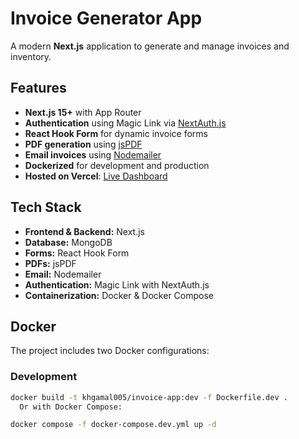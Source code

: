 # Invoice Generator App

A modern **Next.js** application to generate and manage invoices and inventory.

## Features

- **Next.js 15+** with App Router  
- **Authentication** using Magic Link via [NextAuth.js](https://next-auth.js.org/)  
- **React Hook Form** for dynamic invoice forms  
- **PDF generation** using [jsPDF](https://github.com/parallax/jsPDF)  
- **Email invoices** using [Nodemailer](https://nodemailer.com/)  
- **Dockerized** for development and production  
- **Hosted on Vercel**: [Live Dashboard](https://generate-invoice-5wof.vercel.app/dashboard)  



## Tech Stack

- **Frontend & Backend:** Next.js  
- **Database:** MongoDB  
- **Forms:** React Hook Form  
- **PDFs:** jsPDF  
- **Email:** Nodemailer  
- **Authentication:** Magic Link with NextAuth.js  
- **Containerization:** Docker & Docker Compose  

## Docker

The project includes two Docker configurations:

### Development

```bash
docker build -t khgamal005/invoice-app:dev -f Dockerfile.dev .
  Or with Docker Compose:

docker compose -f docker-compose.dev.yml up -d